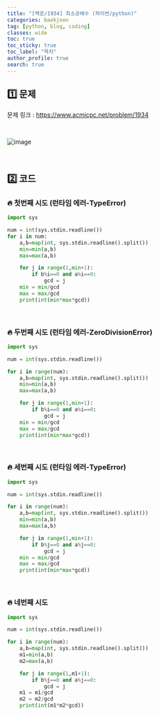 ```yaml
---
title: "[백준/1934] 최소공배수 (파이썬/python)"
categories: baekjoon
tag: [python, blog, coding]
classes: wide
toc: true
toc_sticky: true
toc_label: "목차"
author_profile: true
search: true
---
```


## 1️⃣ 문제

문제 링크 : <a href="https://www.acmicpc.net/problem/1934" target="_blank">https://www.acmicpc.net/problem/1934</a>

<br/>

![image](https://user-images.githubusercontent.com/52556486/180924951-e7bff878-642f-466e-a0a8-056c1fa1dc03.png)

<br/>

## 2️⃣ 코드
### 🔥 첫번째 시도 (런타임 에러-TypeError)
```python
import sys

num = int(sys.stdin.readline())
for i in num:
    a,b=map(int, sys.stdin.readline().split())
    min=min(a,b)
    max=max(a,b)

    for j in range(1,min+1):
        if b%i==0 and a%i==0:
            gcd = j
    min = min/gcd
    max = max/gcd
    print(int(min*max*gcd))
```
<br/>

### 🔥 두번째 시도 (런타임 에러-ZeroDivisionError)
```python
import sys

num = int(sys.stdin.readline())

for i in range(num):
    a,b=map(int, sys.stdin.readline().split())
    min=min(a,b)
    max=max(a,b)

    for j in range(1,min+1):
        if b%i==0 and a%i==0:
            gcd = j
    min = min/gcd
    max = max/gcd
    print(int(min*max*gcd))
```
<br/>

### 🔥 세번째 시도 (런타임 에러-TypeError)
```python
import sys

num = int(sys.stdin.readline())

for i in range(num):
    a,b=map(int, sys.stdin.readline().split())
    min=min(a,b)
    max=max(a,b)

    for j in range(1,min+1):
        if b%j==0 and a%j==0:
            gcd = j
    min = min/gcd
    max = max/gcd
    print(int(min*max*gcd))
```
<br/>

### 🔥 네번째 시도
```python
import sys

num = int(sys.stdin.readline())

for i in range(num):
    a,b=map(int, sys.stdin.readline().split())
    m1=min(a,b)
    m2=max(a,b)

    for j in range(1,m1+1):
        if b%j==0 and a%j==0:
            gcd = j
    m1 = m1/gcd
    m2 = m2/gcd
    print(int(m1*m2*gcd))
```